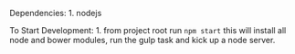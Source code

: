 Dependencies:
    1. nodejs

To Start Development: 
    1. from project root run `npm start` this will install all node and bower modules, run the gulp task and kick up a node server.
    